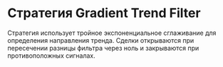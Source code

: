 # Стратегия Gradient Trend Filter

Стратегия использует тройное экспоненциальное сглаживание для определения направления тренда. Сделки открываются при пересечении разницы фильтра через ноль и закрываются при противоположных сигналах.
